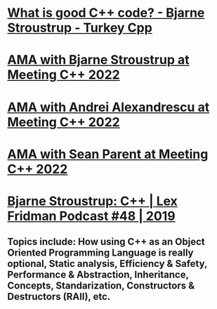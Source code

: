# [What is good C++ code? - Bjarne Stroustrup - Turkey Cpp](https://www.youtube.com/watch?v=0Fl9fhmfBYY&list=LL6MKUgGZ9Q8c2Ff7GnoRoqA)

# [AMA with Bjarne Stroustrup at Meeting C++ 2022](https://www.youtube.com/watch?v=KwLmsFgogN0&list=LL6MKUgGZ9Q8c2Ff7GnoRoqA)

# [AMA with Andrei Alexandrescu at Meeting C++ 2022](https://www.youtube.com/watch?v=HqXL1Ybf0ds&list=LL6MKUgGZ9Q8c2Ff7GnoRoqA)

# [AMA with Sean Parent at Meeting C++ 2022](https://www.youtube.com/watch?v=8SF-UR8AuPI&list=LL6MKUgGZ9Q8c2Ff7GnoRoqA)

# [Bjarne Stroustrup: C++ | Lex Fridman Podcast #48 | 2019](https://www.youtube.com/watch?v=uTxRF5ag27A&list=LL6MKUgGZ9Q8c2Ff7GnoRoqA)
## Topics include: How using C++ as an Object Oriented Programming Language is really optional, Static analysis, Efficiency & Safety, Performance & Abstraction, Inheritance, Concepts, Standarization, Constructors & Destructors (RAII), etc.

